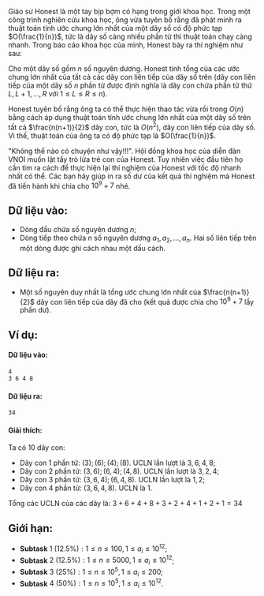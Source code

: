 Giáo sư Honest là một tay bịp bợm có hạng trong giới khoa học. Trong một công trình nghiên cứu khoa học, ông vừa tuyên bố rằng đã phát minh ra thuật toán tính ước chung lớn nhất của một dãy số có độ phức tạp $O(\frac{1}{n})$, tức là  dãy số càng nhiều phần tử thì thuật toán chạy càng nhanh. Trong báo cáo khoa học của mình, Honest bày ra thí nghiệm như sau:

Cho một dãy số gồm $n$ số nguyên dương. Honest tính tổng của các ước chung lớn nhất của tất cả các dãy con liên tiếp của dãy số trên (dãy con liên tiếp của một dãy số $n$ phần tử được định nghĩa là dãy con chứa phần tử thứ $L, L + 1, ..., R$ với $1 ≤ L ≤ R ≤ n$).

Honest tuyên bố rằng ông ta có thể thực hiện thao tác vừa rồi trong $O(n)$ bằng cách áp dụng thuật toán tính ước chung lớn nhất của một dãy số trên tất cả $\frac{n(n+1)}{2}$ dãy con, tức là $O(n^2)$, dãy con liên tiếp của dãy số. Vì thế, thuật toán của ông ta có độ phức tạp là $O(\frac{1}{n})$.

"Không thể nào có chuyện như vậy!!!". Hội đồng khoa học của diễn đàn VNOI muốn lật tẩy trò lừa trẻ con của Honest. Tuy nhiên việc đầu tiên họ cần tìm ra cách để thực hiện lại thí nghiệm của Honest với tốc độ nhanh nhất có thể. Các bạn hãy giúp in ra số dư của kết quả thí nghiệm mà Honest đã tiến hành khi chia cho $10^9 + 7$ nhé.

## Dữ liệu vào:
- Dòng đầu chứa số nguyên dương $n$;
- Dòng tiếp theo chứa $n$ số nguyên dương $a_1, a_2, …, a_n$. Hai số liên tiếp trên một dòng được ghi cách nhau một dấu cách.

## Dữ liệu ra:
- Một số nguyên duy nhất là tổng ước chung lớn nhất của $\frac{n(n+1)}{2}$ dãy con liên tiếp của dãy đã cho (kết quả được chia cho $10^9 + 7$ lấy phần dư).

## Ví dụ:
#### Dữ liệu vào:
```
4
3 6 4 8
```

#### Dữ liệu ra:
```
34
```

#### Giải thích:
Ta có $10$ dãy con:
- Dãy con $1$ phần tử: $(3); (6); (4); (8)$. UCLN lần lượt là $3, 6, 4, 8$;
- Dãy con $2$ phần tử: $(3, 6); (6, 4); (4, 8)$. UCLN lần lượt là $3, 2, 4$;
- Dãy con $3$ phần tử: $(3, 6, 4); (6, 4, 8)$. UCLN lần lượt là $1, 2$;
- Dãy con $4$ phần tử: $(3, 6, 4, 8)$. UCLN là $1$.

Tổng các UCLN của các dãy là: $3 + 6 + 4 + 8 + 3 + 2 + 4 + 1 + 2 + 1 = 34$

## Giới hạn:
- **Subtask** $1\ (12.5\%): 1 ≤ n ≤ 100, 1 ≤ a_i ≤ 10^{12}$;
- **Subtask** $2\ (12.5\%): 1 ≤ n ≤ 5000, 1 ≤ a_i ≤ 10^{12}$;
- **Subtask** $3\ (25\%): 1 ≤ n ≤ 10^5, 1 ≤ a_i ≤ 200$;
- **Subtask** $4\ (50\%): 1 ≤ n ≤ 10^5, 1 ≤ a_i ≤ 10^{12}$.